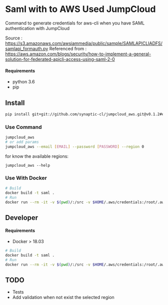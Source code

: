 # Saml with to AWS Used JumpCloud
Command to generate credentials for aws-cli when you have SAML authentication with JumpCloud

Source : https://s3.amazonaws.com/awsiammedia/public/sample/SAMLAPICLIADFS/samlapi_formauth.py
Referenced from : https://aws.amazon.com/blogs/security/how-to-implement-a-general-solution-for-federated-apicli-access-using-saml-2-0

#### Requirements

 * python 3.6
 * pip

## Install

```bash
pip install git+git://github.com/synaptic-cl/jumpcloud_aws.git@v0.1.2#egg=jumpcloud_aws
```

### Use Command

```bash
jumpcloud_aws
# or add params
jumpcloud_aws --email [EMAIL] --password [PASSWORD] --region 0
```

for know the available regions:

```
jumpcloud_aws --help
```



### Use With Docker

```bash
# Build
docker build -t saml .
# Run
docker run --rm -it -v $(pwd)/:/src -v $HOME/.aws/credentials:/root/.aws/credentials saml
```



## Developer

#### Requirements

* Docker > 18.03

```bash
# Build
docker build -t saml .
# Run
docker run --rm -it -v $(pwd)/:/src -v $HOME/.aws/credentials:/root/.aws/credentials saml
```

## TODO
* Tests
* Add validation when not exist the selected region
